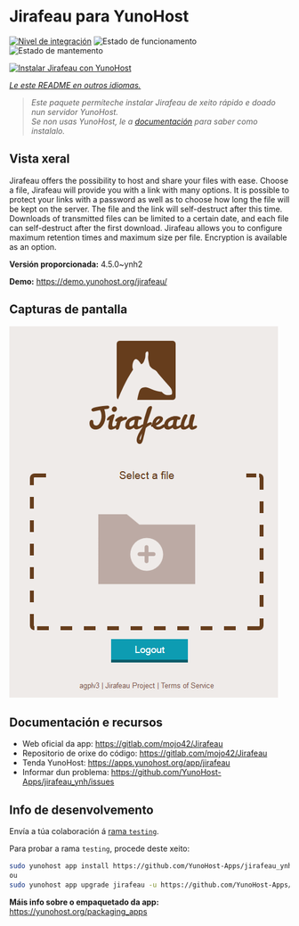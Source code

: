 <!--
NOTA: Este README foi creado automáticamente por <https://github.com/YunoHost/apps/tree/master/tools/readme_generator>
NON debe editarse manualmente.
-->

# Jirafeau para YunoHost

[![Nivel de integración](https://dash.yunohost.org/integration/jirafeau.svg)](https://dash.yunohost.org/appci/app/jirafeau) ![Estado de funcionamento](https://ci-apps.yunohost.org/ci/badges/jirafeau.status.svg) ![Estado de mantemento](https://ci-apps.yunohost.org/ci/badges/jirafeau.maintain.svg)

[![Instalar Jirafeau con YunoHost](https://install-app.yunohost.org/install-with-yunohost.svg)](https://install-app.yunohost.org/?app=jirafeau)

*[Le este README en outros idiomas.](./ALL_README.md)*

> *Este paquete permíteche instalar Jirafeau de xeito rápido e doado nun servidor YunoHost.*  
> *Se non usas YunoHost, le a [documentación](https://yunohost.org/install) para saber como instalalo.*

## Vista xeral

Jirafeau offers the possibility to host and share your files with ease. Choose a file, Jirafeau will provide you with a link with many options. It is possible to protect your links with a password as well as to choose how long the file will be kept on the server. The file and the link will self-destruct after this time. Downloads of transmitted files can be limited to a certain date, and each file can self-destruct after the first download. Jirafeau allows you to configure maximum retention times and maximum size per file. Encryption is available as an option.


**Versión proporcionada:** 4.5.0~ynh2

**Demo:** <https://demo.yunohost.org/jirafeau/>

## Capturas de pantalla

![Captura de pantalla de Jirafeau](./doc/screenshots/TPjh48P.png)

## Documentación e recursos

- Web oficial da app: <https://gitlab.com/mojo42/Jirafeau>
- Repositorio de orixe do código: <https://gitlab.com/mojo42/Jirafeau>
- Tenda YunoHost: <https://apps.yunohost.org/app/jirafeau>
- Informar dun problema: <https://github.com/YunoHost-Apps/jirafeau_ynh/issues>

## Info de desenvolvemento

Envía a túa colaboración á [rama `testing`](https://github.com/YunoHost-Apps/jirafeau_ynh/tree/testing).

Para probar a rama `testing`, procede deste xeito:

```bash
sudo yunohost app install https://github.com/YunoHost-Apps/jirafeau_ynh/tree/testing --debug
ou
sudo yunohost app upgrade jirafeau -u https://github.com/YunoHost-Apps/jirafeau_ynh/tree/testing --debug
```

**Máis info sobre o empaquetado da app:** <https://yunohost.org/packaging_apps>
